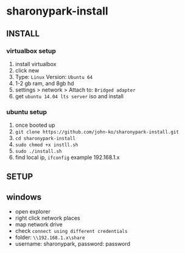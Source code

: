 # sharonypark-install

## INSTALL

### virtualbox setup
1. install virtualbox
2. click new
3. Type: `Linux` Version: `Ubuntu 64`
4. 1-2 gb ram, and 8gb hd
5. settings > network > Attach to: `Bridged adapter`
6. get `ubuntu 14.04 lts server` iso and install

### ubuntu setup
1. once booted up
2. `git clone https://github.com/john-ko/sharonypark-install.git`
3. `cd sharonypark-install`
4. `sudo chmod +x instll.sh`
5. `sudo ./install.sh`
6. find local ip, `ifconfig` example 192.168.1.x

## SETUP
## windows
- open explorer
- right click network places
- map network drive
- check `connect using different credentials`
- folder: `\\192.168.1.x\share`
- username: sharonypark, password: password